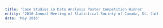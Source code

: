 ```yaml
---
title: 'Case Studies in Data Analysis Poster Competition Winner'
entity: '2016 Annual Meeting of Statistical Society of Canada, St. Catharines, Ontario, Canada'
date: 'May 2016'
---
```

